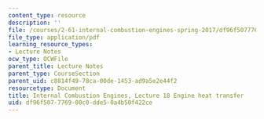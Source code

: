```yaml
---
content_type: resource
description: ''
file: /courses/2-61-internal-combustion-engines-spring-2017/df96f507776900c0dde50a4b50f422ce_MIT2_61S17_lec18.pdf
file_type: application/pdf
learning_resource_types:
- Lecture Notes
ocw_type: OCWFile
parent_title: Lecture Notes
parent_type: CourseSection
parent_uid: c8814f49-78ca-00de-1453-ad9a5e2e44f2
resourcetype: Document
title: Internal Combustion Engines, Lecture 18 Engine heat transfer
uid: df96f507-7769-00c0-dde5-0a4b50f422ce
---
```

